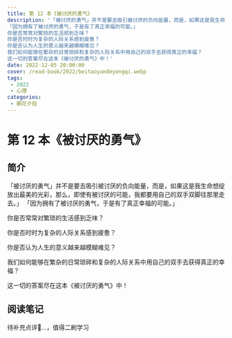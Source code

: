```yaml
---
title: 第 12 本《被讨厌的勇气》
description: '「被讨厌的勇气」并不是要去吸引被讨厌的负向能量，而是，如果这是我生命想绽放出最美的光彩，那么，即使有被讨厌的可能，我都要用自己的双手双脚往那里走去。」
「因为拥有了被讨厌的勇气，于是有了真正幸福的可能。」
你是否常常对繁琐的生活感到乏味？
你是否时时为复杂的人际关系感到疲惫？
你是否认为人生的意义越来越模糊难见？
我们如何能够在繁杂的日常琐碎和复杂的人际关系中用自己的双手去获得真正的幸福？
这一切的答案尽在这本《被讨厌的勇气》中！'
date: 2022-12-05 20:00:00
cover: /read-book/2022/beitaoyandeyongqi.webp
tags:
 - 2022
 - 心理
categories:
 - 朝花夕拾
---
```

# 第 12 本《被讨厌的勇气》

## 简介
「被讨厌的勇气」并不是要去吸引被讨厌的负向能量，而是，如果这是我生命想绽放出最美的光彩，那么，即使有被讨厌的可能，我都要用自己的双手双脚往那里走去。」
「因为拥有了被讨厌的勇气，于是有了真正幸福的可能。」

你是否常常对繁琐的生活感到乏味？

你是否时时为复杂的人际关系感到疲惫？

你是否认为人生的意义越来越模糊难见？

我们如何能够在繁杂的日常琐碎和复杂的人际关系中用自己的双手去获得真正的幸福？

这一切的答案尽在这本《被讨厌的勇气》中！

## 阅读笔记
待补充点评🚀...，值得二刷学习
